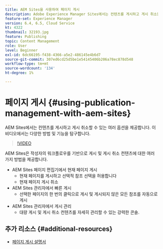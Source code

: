 ```yaml
---
title: AEM Sites을 사용하여 페이지 게시
description: Adobe Experience Manager Sites에서는 컨텐츠를 게시하고 게시 취소할 수 있는 여러 옵션을 제공합니다. 이 비디오에서는 다양한 방법 및 기능을 탐구합니다.
feature-set: Experience Manager
version: 6.4, 6.5, Cloud Service
kt: 4322
thumbnail: 32193.jpg
feature: Publishing
topic: Content Management
role: User
level: Beginner
exl-id: 6dc66195-f438-4366-a5e2-486145e4b6d7
source-git-commit: 307ed6cd25d5be1e54145406b206a78ec878d548
workflow-type: tm+mt
source-wordcount: '134'
ht-degree: 1%

---
```


# 페이지 게시 {#using-publication-management-with-aem-sites}

AEM Sites에서는 컨텐츠를 게시하고 게시 취소할 수 있는 여러 옵션을 제공합니다. 이 비디오에서는 다양한 방법 및 기능을 탐구합니다.

>[!VIDEO](https://video.tv.adobe.com/v/32193?quality=12&learn=on)

AEM Sites은 작성자의 워크플로우를 기반으로 게시 및 게시 취소 컨텐츠에 대한 여러 가지 방법을 제공합니다.

* AEM Sites 페이지 편집기에서 현재 페이지 게시
   * 현재 페이지를 게시하고 선택적 참조 선택을 허용합니다
   * 현재 페이지 게시 취소
* AEM Sites 관리자에서 빠른 게시
   * 선택한 페이지의 한 번의 클릭으로 게시 및 게시되지 않은 모든 참조를 자동으로 게시
* AEM Sites 관리자에서 게시 관리
   * 대량 게시 및 게시 취소 컨텐츠를 자세히 관리할 수 있는 강력한 콘솔.

## 추가 리소스 {#additional-resources}

* [페이지 게시 설명서](https://experienceleague.adobe.com/docs/experience-manager-65/authoring/authoring/publishing-pages.html)
